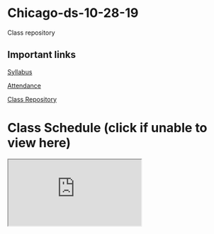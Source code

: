 # Chicago-ds-10-28-19
Class repository



## Important links 

[Syllabus](https://drive.google.com/file/d/1GV1nO8scPDJ6YRjHhkZdivPyLsZ90CQx/view?usp=sharing)

[Attendance](https://docs.google.com/spreadsheets/d/1XooBQpwlSm_V6Rdgeg29jeqiJEwMVtB9TofZ49F_zZI/edit?ts=5d3b1607#gid=0)

[Class Repository](https://github.com/learn-co-students/Chicago-ds-10-28-19)

# Class Schedule (click if unable to view here)
<iframe src="https://calendar.google.com/calendar?cid=ZmxhdGlyb25zY2hvb2wuY29tX240dThydG9pYXYxam5vM2N0Y2llMDYwMjVnQGdyb3VwLmNhbGVuZGFyLmdvb2dsZS5jb20"></iframe>

